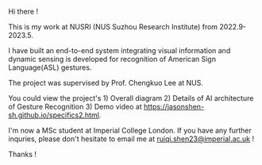 Hi there !

This is my work at NUSRI (NUS Suzhou Research Institute) from 2022.9-2023.5.

I have built an end-to-end system integrating visual information and dynamic sensing is developed for recognition of American Sign Language(ASL) gestures.

The project was supervised by Prof. Chengkuo Lee at NUS.

You could view the project's 1) Overall diagram  2) Details of AI architecture of Gesture Recognition 3) Demo video at https://jasonshen-sh.github.io/specifics2.html.

I'm now a MSc student at Imperial College London. If you have any further inquries, please don't hesitate to email me at ruiqi.shen23@imperial.ac.uk !

Thanks !
